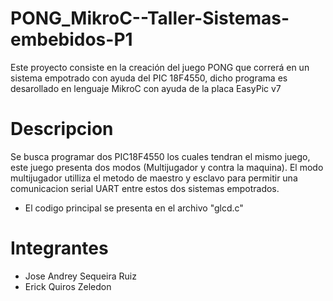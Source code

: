 # PONG_MikroC--Taller-Sistemas-embebidos-P1
Este proyecto consiste en la creación del juego PONG que  correrá en un sistema empotrado con ayuda del PIC 18F4550, dicho programa es  desarollado en lenguaje MikroC con ayuda de la placa EasyPic v7
# Descripcion
Se busca programar dos PIC18F4550 los cuales tendran el mismo juego, este juego presenta dos modos (Multijugador y contra la maquina). El modo multijugador utilliza el metodo de maestro y esclavo para permitir una comunicacion serial UART entre estos dos sistemas empotrados.
- El codigo principal se presenta en el archivo "glcd.c"

# Integrantes
- Jose Andrey Sequeira Ruiz
- Erick Quiros Zeledon
